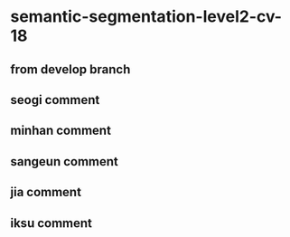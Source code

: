 # semantic-segmentation-level2-cv-18
## from develop branch

## seogi comment

## minhan comment
 
## sangeun comment

## jia comment

## iksu comment

